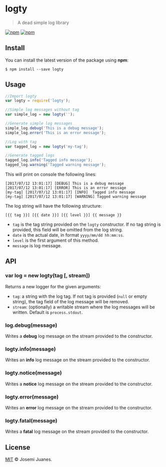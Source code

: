 # logty

> A dead simple log library

[![npm](https://img.shields.io/npm/v/logty.svg?style=flat-square)](https://www.npmjs.com/package/logty)
[![npm](https://img.shields.io/npm/dt/logty.svg?style=flat-square)](https://www.npmjs.com/package/logty)

## Install

You can install the latest version of the package using **npm**:

```
$ npm install --save logty
```

## Usage

```javascript
//Import logty
var logty = require('logty');

//Simple log messages without tag
var simple_log = new logty('');

//Generate simple log messages
simple_log.debug('This is a debug message');
simple_log.error('This is an error message');

//Log with tag
var tagged_log = new logty('my-tag');

//Generate tagged logs
tagged_log.info('Tagged info message');
tagged_log.warning('Tagged warning message');
```

This will print on console the following lines:

```
[2017/07/12 13:01:17] [DEBUG] This is a debug message
[2017/07/12 13:01:17] [ERROR] This is an error message
[my-tag] [2017/07/12 13:01:17] [INFO]  Tagged info message
[my-tag] [2017/07/12 13:01:17] [WARNING] Tagged warning message
```

The log string will have the following structure:

```
[{{ tag }}] [{{ date }}] [{{ level }}] {{ message }}
```

- `tag` is the tag string provided on the `logty` constructor. If no tag string is provided, this field will be omitted from the log string.
- `date` is the actual date, in format `yyyy/mm/dd hh:mm:ss`. 
- `level` is the first argument of this method.
- `message` is log message.


## API

### var log = new logty(tag \[, stream\])

Returns a new logger for the given arguments: 

- `tag`: a string with the log tag. If not tag is provided (`null` or empty string), the tag field of the log message will be removed. 
- `stream`: (optionally) a writable stream where the log messages will be written. Default is `process.stdout`.

### log.debug(message)

Writes a **debug** log message on the stream provided to the constructor.

### logty.info(message)

Writes an **info** log message on the stream provided to the constructor.

### logty.notice(message)

Writes a **notice** log message on the stream provided to the constructor.

### logty.error(message)

Writes an **error** log message on the stream provided to the constructor.

### logty.fatal(message)

Writes a **fatal** log message on the stream provided to the constructor.


## License

[MIT](./LICENSE) &copy; Josemi Juanes.
